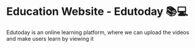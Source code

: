 # Education Website - Edutoday 📚💻

<p>Edutoday is an online learning platform, where we can upload the videos and make users learn by viewing it</p>

